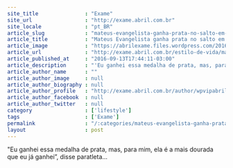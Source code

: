 ```yaml
---
site_title               : "Exame"
site_url                 : "http://exame.abril.com.br"
site_locale              : "pt_BR"
article_slug             : "mateus-evangelista-ganha-prata-no-salto-em-distancia"
article_title            : "Mateus Evangelista ganha prata no salto em distância"
article_image            : "https://abrilexame.files.wordpress.com/2016/09/size_960_16_9_mateus-evangelista.jpg?quality=70&strip=all&w=960"
article_url              : "http://exame.abril.com.br/estilo-de-vida/mateus-evangelista-ganha-prata-no-salto-em-distancia/"
article_published_at     : "2016-09-13T17:44:11-03:00"
article_description      : "'Eu ganhei essa medalha de prata, mas, para mim, ela é a mais dourada que eu já ganhei”, disse paratleta..."
article_author_name      : ""
article_author_image     : null
article_author_biography : null
article_author_profile   : "http://exame.abril.com.br/author/wpvipabril/"
article_author_facebook  : null
article_author_twitter   : null
category                 : ['lifestyle']
tags                     : ['Exame']
permalink                : "/:categories/mateus-evangelista-ganha-prata-no-salto-em-distancia/"
layout                   : post
---
```


"Eu ganhei essa medalha de prata, mas, para mim, ela é a mais dourada que eu já ganhei”, disse paratleta...
